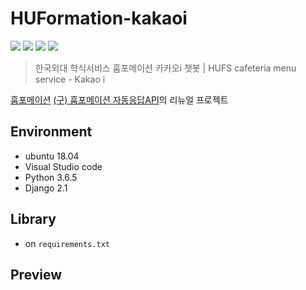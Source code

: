 # HUFormation-kakaoi
![](https://img.shields.io/badge/License-MIT-blue.svg) ![](https://img.shields.io/badge/Python-3.6-blue.svg) ![](https://img.shields.io/badge/django%20versions-2.0%20%7C%202.1-blue.svg) ![](https://img.shields.io/badge/Platform-Kakao%20i-yellow.svg)

> 한국외대 학식서비스 훕포메이션 카카오i 챗봇 | HUFS cafeteria menu service - Kakao i

[훕포메이션](http://pf.kakao.com/_xdERZxl)
[(구) 훕포메이션 자동응답API](https://github.com/roharon/HUFormation-kakao)의 리뉴얼 프로젝트



## Environment

- ubuntu 18.04
- Visual Studio code
- Python 3.6.5
- Django 2.1


## Library

- on `requirements.txt`


## Preview